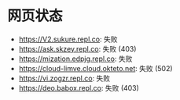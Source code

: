 # 网页状态
- https://V2.sukure.repl.co: 失败
- https://ask.skzey.repl.co: 失败 (403)
- https://mization.edpjg.repl.co: 失败
- https://cloud-limve.cloud.okteto.net: 失败 (502)
- https://vi.zogzr.repl.co: 失败
- https://deo.babox.repl.co: 失败 (403)
